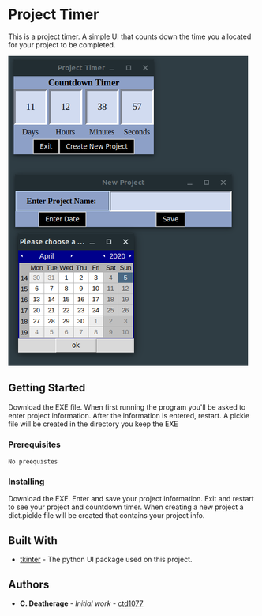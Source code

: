 # Project Timer

This is a project timer. A simple UI that counts down the time you allocated for your project to be completed.

![](image/4.png)


## Getting Started

Download the EXE file. When first running the program you'll be asked to enter project information. After the information is entered, restart. A pickle file will be created in the directory you keep the EXE


### Prerequisites

```
No preequistes
```

### Installing

Download the EXE.
Enter and save your project information. Exit and restart to see your project and countdown timer.
When creating a new project a dict.pickle file will be created that contains your project info. 


## Built With

* [tkinter](https://docs.python.org/3/library/tkinter.html) - The python UI package used on this project.


## Authors

* **C. Deatherage** - *Initial work* - [ctd1077](https://github.com/ctd1077)
